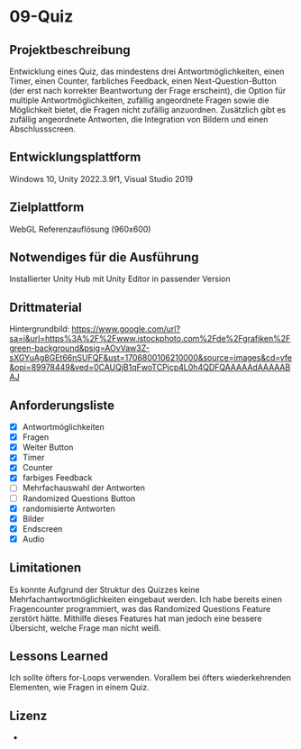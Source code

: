 # 09-Quiz

## Projektbeschreibung
Entwicklung eines Quiz, das mindestens drei Antwortmöglichkeiten, einen Timer, einen Counter, farbliches Feedback, einen Next-Question-Button (der erst nach korrekter Beantwortung der Frage erscheint), die Option für multiple Antwortmöglichkeiten, zufällig angeordnete Fragen sowie die Möglichkeit bietet, die Fragen nicht zufällig anzuordnen. Zusätzlich gibt es zufällig angeordnete Antworten, die Integration von Bildern und einen Abschlussscreen.

## Entwicklungsplattform
Windows 10, Unity 2022.3.9f1, Visual Studio 2019

## Zielplattform
WebGL Referenzauflösung (960x600) 

## Notwendiges für die Ausführung
Installierter Unity Hub mit Unity Editor in passender Version

## Drittmaterial
Hintergrundbild: https://www.google.com/url?sa=i&url=https%3A%2F%2Fwww.istockphoto.com%2Fde%2Fgrafiken%2Fgreen-background&psig=AOvVaw3Z-sXGYuAg8GEt66nSUFQF&ust=1706800106210000&source=images&cd=vfe&opi=89978449&ved=0CAUQjB1qFwoTCPjcp4L0h4QDFQAAAAAdAAAAABAJ

## Anforderungsliste
- [x] Antwortmöglichkeiten
- [x] Fragen
- [x] Weiter Button
- [x] Timer
- [x] Counter
- [x] farbiges Feedback
- [ ] Mehrfachauswahl der Antworten
- [ ] Randomized Questions Button
- [x] randomisierte Antworten
- [x] Bilder
- [x] Endscreen
- [x] Audio

## Limitationen
Es konnte Aufgrund der Struktur des Quizzes keine Mehrfachantwortmöglichkeiten eingebaut werden. Ich habe bereits einen Fragencounter programmiert, was das Randomized Questions Feature zerstört hätte. Mithilfe dieses Features hat man jedoch eine bessere Übersicht, welche Frage man nicht weiß.

## Lessons Learned
Ich sollte öfters for-Loops verwenden. Vorallem bei öfters wiederkehrenden Elementen, wie Fragen in einem Quiz.

## Lizenz
-
